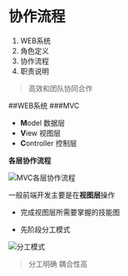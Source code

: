 # 协作流程

1. WEB系统
2. 角色定义
3. 协作流程
4. 职责说明

> 高效和团队协同合作

##WEB系统
###MVC
- **M**odel 数据层  
- **V**iew 视图层
- **C**ontroller 控制层

**各层协作流程**

![MVC各层协作流程](http://i13.tietuku.com/231238ea0438f0abs.png)

一般前端开发主要是在**视图层**操作

- 完成视图层所需要掌握的技能图

- 先阶段分工模式

![分工模式](http://i11.tietuku.com/1b6f154a86138924t.jpg)

> 分工明确 耦合性高